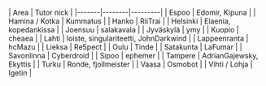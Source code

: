 | Area | Tutor nick |
|-------|--------|---------|
| Espoo | Edomir, Kipuna |
| Hamina / Kotka | Kummatus |
| Hanko	| RiiTrai |
| Helsinki | Elaenia, kopedankissa |
| Joensuu | salakavala |
| Jyväskylä | ymy |
| Kuopio | cheaea |
| Lahti	| loiste, singulariteetti, JohnDarkwind |
| Lappeenranta | hcMazu |
| Lieksa | Re5pect |
| Oulu | Tinde |
| Satakunta | LaFumar |
| Savonlinna | Cyberdroid |
| Sipoo | ephemer |
| Tampere | AdrianGajewsky, Ekyttis |
| Turku | Ronde, fjollmeister |
| Vaasa | Osmobot |
| Vihti / Lohja | Igetin |
